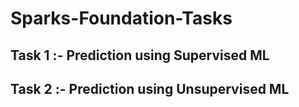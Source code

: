 # Sparks-Foundation-Tasks

## Task 1 :- Prediction using Supervised ML

## Task 2 :- Prediction using Unsupervised ML
